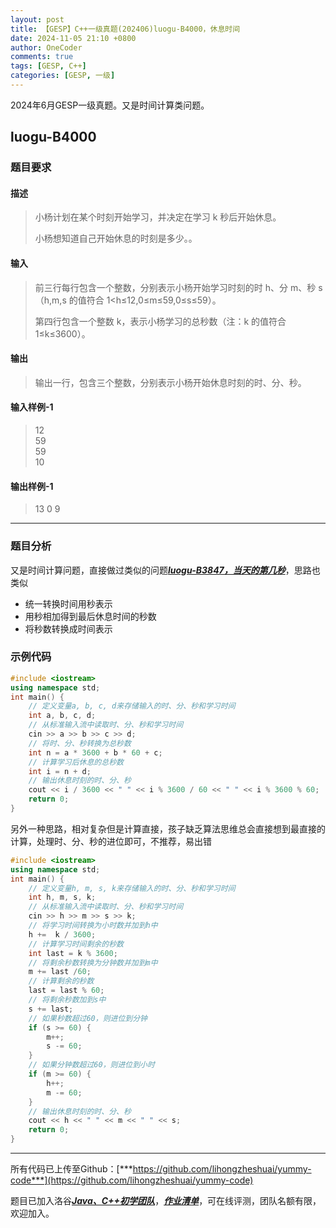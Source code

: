 ```yaml
---
layout: post
title: 【GESP】C++一级真题(202406)luogu-B4000，休息时间
date: 2024-11-05 21:10 +0800
author: OneCoder
comments: true
tags: [GESP, C++]
categories: [GESP, 一级]
---
```

2024年6月GESP一级真题。又是时间计算类问题。

<!--more-->

## luogu-B4000

### 题目要求

#### 描述

>小杨计划在某个时刻开始学习，并决定在学习 k 秒后开始休息。
>
>小杨想知道自己开始休息的时刻是多少。。

#### 输入

>前三行每行包含一个整数，分别表示小杨开始学习时刻的时 h、分 m、秒 s（h,m,s 的值符合 1\<h≤12,0≤m≤59,0≤s≤59）。
>
>第四行包含一个整数 k，表示小杨学习的总秒数（注：k 的值符合 1≤k≤3600）。

#### 输出

>输出一行，包含三个整数，分别表示小杨开始休息时刻的时、分、秒。

#### 输入样例-1

>12  
>59  
>59  
>10

#### 输出样例-1

>13 0 9

---

### 题目分析

又是时间计算问题，直接做过类似的问题[***luogu-B3847，当天的第几秒***](https://www.coderli.com/gesp-1-luogu-b3847/)，思路也类似

- 统一转换时间用秒表示
- 用秒相加得到最后休息时间的秒数
- 将秒数转换成时间表示

### 示例代码

```cpp
#include <iostream>
using namespace std;
int main() {
    // 定义变量a, b, c, d来存储输入的时、分、秒和学习时间
    int a, b, c, d;
    // 从标准输入流中读取时、分、秒和学习时间
    cin >> a >> b >> c >> d;
    // 将时、分、秒转换为总秒数
    int n = a * 3600 + b * 60 + c;
    // 计算学习后休息的总秒数
    int i = n + d;
    // 输出休息时刻的时、分、秒
    cout << i / 3600 << " " << i % 3600 / 60 << " " << i % 3600 % 60;
    return 0;
}
```

另外一种思路，相对复杂但是计算直接，孩子缺乏算法思维总会直接想到最直接的计算，处理时、分、秒的进位即可，不推荐，易出错

```cpp
#include <iostream>
using namespace std;
int main() {
    // 定义变量h, m, s, k来存储输入的时、分、秒和学习时间
    int h, m, s, k;
    // 从标准输入流中读取时、分、秒和学习时间
    cin >> h >> m >> s >> k;
    // 将学习时间转换为小时数并加到h中
    h +=  k / 3600;
    // 计算学习时间剩余的秒数
    int last = k % 3600;
    // 将剩余秒数转换为分钟数并加到m中
    m += last /60;
    // 计算剩余的秒数
    last = last % 60;
    // 将剩余秒数加到s中
    s += last;
    // 如果秒数超过60，则进位到分钟
    if (s >= 60) {
        m++;
        s -= 60;
    }
    // 如果分钟数超过60，则进位到小时
    if (m >= 60) {
        h++;
        m -= 60;
    }
    // 输出休息时刻的时、分、秒
    cout << h << " " << m << " " << s;
    return 0;
}
```

---

所有代码已上传至Github：[***https://github.com/lihongzheshuai/yummy-code***](https://github.com/lihongzheshuai/yummy-code)

题目已加入洛谷[***Java、C++初学团队***](https://www.luogu.com.cn/team/92228)，[***作业清单***](https://www.luogu.com.cn/team/92228#homework)，可在线评测，团队名额有限，欢迎加入。
